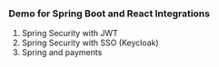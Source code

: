 ### Demo for Spring Boot and React Integrations 
1. Spring Security with JWT 
2. Spring Security with SSO (Keycloak)
3. Spring and payments